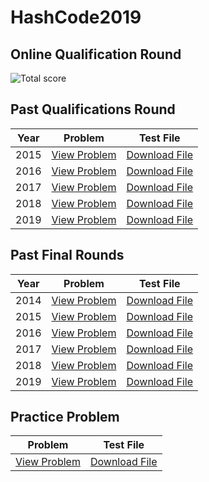 # HashCode2019

## Online Qualification Round
![Total score](https://i.imgur.com/Lcg2J8Y.png)


## Past Qualifications Round
| Year | Problem                                                                                                                            | Test File                                                                                                                       |
|------|------------------------------------------------------------------------------------------------------------------------------------|---------------------------------------------------------------------------------------------------------------------------------|
| 2015 | [View Problem](https://storage.googleapis.com/coding-competitions-staging.appspot.com/HC/2015/hashcode2015_qualification_task.pdf) | [Download File](https://storage.googleapis.com/coding-competitions-staging.appspot.com/HC/2015/dc.in)                           |
| 2016 | [View Problem](https://storage.googleapis.com/coding-competitions-staging.appspot.com/HC/2016/hashcode2016_qualification_task.pdf) | [Download File](https://storage.googleapis.com/coding-competitions-staging.appspot.com/HC/2016/qualification_round_2016.in.zip) |
| 2017 | [View Problem](https://storage.googleapis.com/coding-competitions-staging.appspot.com/HC/2017/hashcode2017_qualification_task.pdf) | [Download File](https://storage.googleapis.com/coding-competitions-staging.appspot.com/HC/2017/qualification_round_2017.in.zip) |
| 2018 | [View Problem](https://storage.googleapis.com/coding-competitions-staging.appspot.com/HC/2018/hashcode2018_qualification_task.pdf) | [Download File](https://storage.googleapis.com/coding-competitions-staging.appspot.com/HC/2018/qualification_round_2018.in.zip) |
| 2019 | [View Problem](https://storage.googleapis.com/coding-competitions-staging.appspot.com/HC/2019/hashcode2019_qualification_task.pdf) | [Download File](https://storage.googleapis.com/coding-competitions-staging.appspot.com/HC/2019/qualification_round_2019.in.zip) |

## Past Final Rounds
| Year | Problem                                                                                                                    | Test File                                                                                                                                  |
|------|----------------------------------------------------------------------------------------------------------------------------|--------------------------------------------------------------------------------------------------------------------------------------------|
| 2014 | [View Problem](https://storage.googleapis.com/coding-competitions-staging.appspot.com/HC/2014/hashcode2014_final_task.pdf) | [Download File](https://storage.googleapis.com/coding-competitions-staging.appspot.com/HC/2014/paris_54000.txt)                            |
| 2015 | [View Problem](https://storage.googleapis.com/coding-competitions-staging.appspot.com/HC/2015/hashcode2015_final_task.pdf) | [Download File](https://storage.googleapis.com/coding-competitions-staging.appspot.com/HC/2015/loon_r70_c300_a8_radius7_saturation_250.in) |
| 2016 | [View Problem](https://storage.googleapis.com/coding-competitions-staging.appspot.com/HC/2016/hashcode2016_final_task.pdf) | [Download File](https://storage.googleapis.com/coding-competitions-staging.appspot.com/HC/2016/final_round_2016.in.zip)                    |
| 2017 | [View Problem](https://storage.googleapis.com/coding-competitions-staging.appspot.com/HC/2017/hashcode2017_final_task.pdf) | [Download File](https://storage.googleapis.com/coding-competitions-staging.appspot.com/HC/2017/final_round_2017.in.zip)                    |
| 2018 | [View Problem](https://storage.googleapis.com/coding-competitions-staging.appspot.com/HC/2018/hashcode2018_final_task.pdf) | [Download File](https://storage.googleapis.com/coding-competitions-staging.appspot.com/HC/2018/final_round_2018.in.zip)                    |
| 2019 | [View Problem](https://storage.googleapis.com/coding-competitions-staging.appspot.com/HC/2019/hashcode2019_final_task.pdf) | [Download File](https://storage.googleapis.com/coding-competitions-staging.appspot.com/HC/2019/final_round_2019.in.zip)                    |

## Practice Problem

| Problem                                   | Test File                        |
|-------------------------------------------|----------------------------------|
| [View Problem](PracticeProblem/pizza.pdf) | [Download File](PracticeProblem) |
